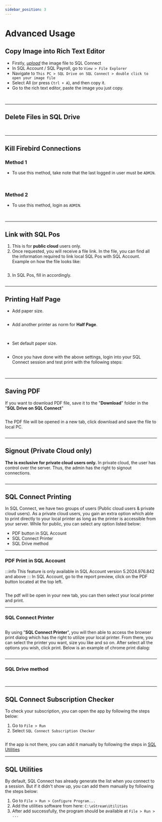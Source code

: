 ```yaml
---
sidebar_position: 3
---
```


# Advanced Usage

## Copy Image into Rich Text Editor

- Firstly, [_upload_](./basic#upload) the image file to SQL Connect
- In SQL Account / SQL Payroll, go to `View > File Explorer`
- Navigate to `This PC > SQL Drive on SQL Connect > double click to open your image file`
- Select All (or press `Ctrl + A`), and then copy it.
- Go to the rich text editor, paste the image you just copy.

<Image path="/img/general/copy-image-rich-1.png" />
<Image path="/img/general/copy-image-rich-2.png" />
<Image path="/img/general/copy-image-rich-3.png" />
<Image path="/img/general/copy-image-rich-4.png" />

---

## Delete Files in SQL Drive

<Image path="/img/general/delete-files-1.png" />
<Image path="/img/general/delete-files-2.png" />

---

## Kill Firebird Connections

### Method 1

- To use this method, take note that the last logged in user must be `ADMIN`.

<Image path="/img/general/kill-firebird-connections-1-1.png" />
<Image path="/img/general/kill-firebird-connections-1-2.png" />
<Image path="/img/general/kill-firebird-connections-1-3.png" />

### Method 2

- To use this method, login as `ADMIN`.

<Image path="/img/general/kill-firebird-connections-2-1.png" />
<Image path="/img/general/kill-firebird-connections-2-2.png" />
<Image path="/img/general/kill-firebird-connections-2-3.png" />

---

## Link with SQL Pos

1. This is for **public cloud** users only.
2. Once requested, you will receive a file link. In the file, you can find all the information required to link local SQL Pos with SQL Account. Example on how the file looks like:

<Image path="/img/general/link-with-sql-pos-1.png" />

3. In SQL Pos, fill in accordingly.

<Image path="/img/general/link-with-sql-pos-2.png" />

---

## Printing Half Page

- Add paper size.

<Image path="/img/general/half-page-1.png" />

- Add another printer as norm for **Half Page**.

<Image path="/img/general/half-page-2.png" />
<Image path="/img/general/half-page-3.png" />
<Image path="/img/general/half-page-4.png" />

- Set default paper size.

<Image path="/img/general/half-page-5.png" />

- Once you have done with the above settings, login into your SQL Connect session and test print with the following steps:

<Image path="/img/general/half-page-6.png" />
<Image path="/img/general/half-page-7.png" />

---

## Saving PDF

If you want to download PDF file, save it to the "**Download**" folder in the "**SQL Drive on SQL Connect**"

<Image path="/img/general/save-pdf-1.png" />

The PDF file will be opened in a new tab, click download and save the file to local PC.

<Image path="/img/general/save-pdf-2.png" />

---

## Signout (Private Cloud only)

**The is exclusive for private cloud users only.** In private cloud, the user has control over the server. Thus, the admin has the right to signout connections.

<Image path="/img/general/signout-conn.png" />

---

## SQL Connect Printing

In SQL Connect, we have two groups of users (Public cloud users & private cloud users). As a private cloud users, you gain an extra option which able to print directly to your local printer as long as the printer is accessible from your server. While for public, you can select any option listed below:
- PDF button in SQL Account
- SQL Connect Printer
- SQL Drive method

---
### PDF Print in SQL Account
:::info
This feature is only available in SQL Account version 5.2024.976.842 and above
:::
In SQL Account, go to the report preview, click on the PDF button located at the top left.

<Image path="/img/general/pdf-print-1.png" />

The pdf will be open in your new tab, you can then select your local printer and print.

---
### SQL Connect Printer
<Image path="/img/general/sql-connect-printer-1.png" />

By using "**SQL Connect Printer**", you will then able to access the browser print dialog which has the right to utilize your local printer. From there, you can select the printer you want, size you like and so on. After select all the options you wish, click print. Below is an example of chrome print dialog:

<Image path="/img/general/sql-connect-printer-2.png" />

---

### SQL Drive method

<Image path="/img/general/sql-drive-method-1.png" />
<Image path="/img/general/sql-drive-method-2.png" />
<Image path="/img/general/sql-drive-method-3.png" />
<Image path="/img/general/sql-drive-method-4.png" />
<Image path="/img/general/sql-drive-method-5.png" />

---

## SQL Connect Subscription Checker

To check your subscription, you can open the app by following the steps below:

1. Go to `File > Run`
2. Select `SQL Connect Subscription Checker`

<Image path="/img/general/sqlconnect-checksub-1.png" />

If the app is not there, you can add it manually by following the steps in [SQL Utilities](#sql-utilities)

---

## SQL Utilities

By default, SQL Connect has already generate the list when you connect to a session. But if it didn't show up, you can add them manually by following the steps below:

1. Go to `File > Run > Configure Program...`
2. Add the utilities software from here: `C:\eStream\Utilities`
3. After add successfully, the program should be available at `File > Run > ...`

<Image path="/img/general/sql-utilities-1.png" />
<Image path="/img/general/sql-utilities-2.png" />
<Image path="/img/general/sql-utilities-3.png" />
<Image path="/img/general/sql-utilities-4.png" />
